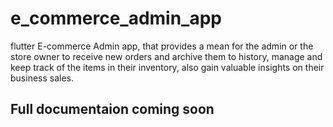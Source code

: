 # e_commerce_admin_app

flutter E-commerce Admin app, that provides a mean for the admin or the store owner to receive new orders and archive them to history, manage and keep track of the items in their inventory, also gain valuable insights on their business sales.

## Full documentaion coming soon





